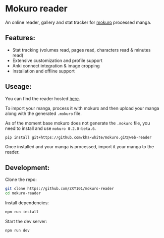 # Mokuro reader 

An online reader, gallery and stat tracker for [mokuro](https://github.com/kha-white/mokuro) processed manga.


## Features:
- Stat tracking (volumes read, pages read, characters read & minutes read)
- Extensive customization and profile support
- Anki connect integration & image cropping
- Installation and offline support

## Useage:
You can find the reader hosted [here](https://reader.mokuro.app/).

To import your manga, process it with mokuro and then upload your manga along with the generated `.mokuro` file.

As of the moment base mokuro does not generate the `.mokuro` file, you need to install and use `mokuro 0.2.0-beta.6`.

```bash
pip install git+https://github.com/kha-white/mokuro.git@web-reader
```

Once installed and your manga is processed, import it your manga to the reader.

## Development:

Clone the repo:
```bash
git clone https://github.com/ZXY101/mokuro-reader
cd mokuro-reader
```

Install dependencies:
```bash
npm run install
```

Start the dev server:
```bash
npm run dev
```